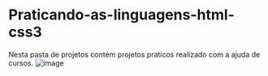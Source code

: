 # Praticando-as-linguagens-html-css3
 Nesta pasta de projetos contém projetos praticos realizado com a ajuda de cursos.
![image](https://user-images.githubusercontent.com/108032085/210275933-a0f85a91-95ec-4283-8b79-48d8fb1eacee.png)
